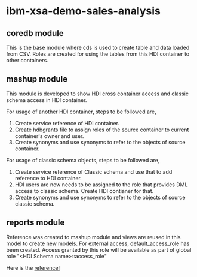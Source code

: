 # ibm-xsa-demo-sales-analysis

## coredb module 
This is the base module where cds is used to create table and data loaded from CSV. Roles are created for using the tables from this HDI container to other containers.

## mashup module
This module is developed to show HDI cross container aceess and classic schema access in HDI container.

For usage of another HDI container, steps to be followed are,
1. Create service reference of HDI container.
2. Create hdbgrants file to assign roles of the source container to current container's owner and user.
3. Create synonyms and use synonyms to refer to the objects of source container.

For usage of classic schema objects, steps to be followed are,
1. Create service reference of Classic schema and use that to add reference to HDI container.
2. HDI users are now needs to be assigned to the role that provides DML access to classic schema. Create HDI contianer for that. 
3. Create synonyms and use synonyms to refer to the objects of source classic schema.

## reports module
Reference was created to mashup module and views are reused in this model to create new models.
For external access, default_access_role has been created. Access granted by this role will be available as part of global role "&lt;HDI Schema name&gt;::access_role"


Here is the [reference!](https://help.sap.com/viewer/4505d0bdaf4948449b7f7379d24d0f0d/2.0.03/en-US/9235c9dd8dbf410f915ffe305296a032.html)
